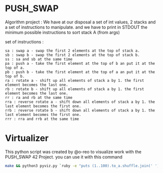 # PUSH_SWAP

Algorithm project : We have at our disposal a set of int values, 2 stacks and a set of instructions to manipulate.
and we have to print in STDOUT the minimum possible instructions to sort stack A (from args)

set of instructions :
```Any
sa : swap a - swap the first 2 elements at the top of stack a.
sb : swap b - swap the first 2 elements at the top of stack b.
ss : sa and sb at the same time
pa : push a - take the first element at the top of b an put it at the top of a.
pb : push b - take the first element at the top of a an put it at the top of b.
ra : rotate a - shift up all elements of stack a by 1. the first element becomes the last one.
rb : rotate b - shift up all elements of stack a by 1. the first element becomes the last one.
rr : ra and rb at the same time
rra : reverse rotate a - shift down all elements of stack a by 1. the last element becomes the first one.
rrb : reverse rotate b - shift down all elements of stack a by 1. the last element becomes the first one.
rrr : rra and rrb at the same time
```
# Virtualizer

This python script was created by @o-reo to visualize work with the PUSH_SWAP 42 Project.
you can use it with this command
```Bash
make && python3 pyviz.py `ruby -e "puts (1..100).to_a.shuffle.join(' ')"`
```
